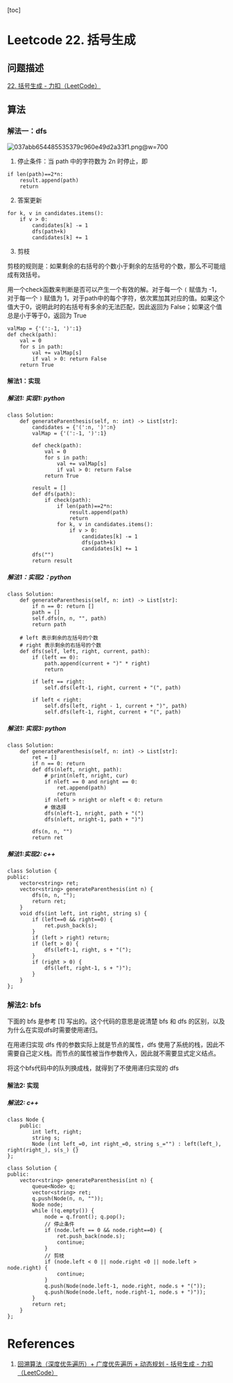 [toc]

# Leetcode 22. 括号生成

## 问题描述

[22. 括号生成 - 力扣（LeetCode）](https://leetcode-cn.com/problems/generate-parentheses/)

## 算法

### 解法一：dfs

![037abb654485535379c960e49d2a33f1.png](evernotecid://8E200321-31A9-427B-BECA-CC44235980BC/appyinxiangcom/22483756/ENResource/p12555)@w=700

1. 停止条件：当 path 中的字符数为 2n 时停止，即

```
if len(path)==2*n:
    result.append(path)
    return 
```

2. 答案更新

```
for k, v in candidates.items():
    if v > 0:
        candidates[k] -= 1
        dfs(path+k)
        candidates[k] += 1
```

3. 剪枝

剪枝的规则是：如果剩余的右括号的个数小于剩余的左括号的个数，那么不可能组成有效括号。

用一个check函数来判断是否可以产生一个有效的解。对于每一个 `(` 赋值为 -1， 对于每一个 `)` 赋值为 1，对于path中的每个字符，依次累加其对应的值。如果这个值大于0，说明此时的右括号有多余的无法匹配，因此返回为 False；如果这个值总是小于等于0，返回为 True

```
valMap = {'(':-1, ')':1}
def check(path):
    val = 0
    for s in path:
        val += valMap[s]
        if val > 0: return False
    return True
```

#### 解法1：实现

##### 解法1: 实现1: python

```
class Solution:
    def generateParenthesis(self, n: int) -> List[str]:
        candidates = {'(':n, ')':n}
        valMap = {'(':-1, ')':1}
        
        def check(path):
            val = 0
            for s in path:
                val += valMap[s]
                if val > 0: return False
            return True

        result = []
        def dfs(path):
            if check(path):
                if len(path)==2*n:
                    result.append(path)
                    return 
                for k, v in candidates.items():
                    if v > 0:
                        candidates[k] -= 1
                        dfs(path+k)
                        candidates[k] += 1
        dfs("")
        return result
```

##### 解法1：实现2：python

```
class Solution:
    def generateParenthesis(self, n: int) -> List[str]:
        if n == 0: return []
        path = []
        self.dfs(n, n, "", path)
        return path

    # left 表示剩余的左括号的个数
    # right 表示剩余的右括号的个数
    def dfs(self, left, right, current, path):
        if (left == 0):
            path.append(current + ")" * right)
            return

        if left == right:
            self.dfs(left-1, right, current + "(", path)

        if left < right:
            self.dfs(left, right - 1, current + ")", path)
            self.dfs(left-1, right, current + "(", path)
```

##### 解法1: 实现3: python

```
class Solution:
    def generateParenthesis(self, n: int) -> List[str]:
        ret = []
        if n == 0: return
        def dfs(nleft, nright, path):
            # print(nleft, nright, cur)
            if nleft == 0 and nright == 0:
                ret.append(path)
                return
            if nleft > nright or nleft < 0: return
            # 做选择
            dfs(nleft-1, nright, path + "(")
            dfs(nleft, nright-1, path + ")")
                
        dfs(n, n, "")
        return ret
```

##### 解法1:实现2: c++

```
class Solution {
public:
    vector<string> ret;
    vector<string> generateParenthesis(int n) {
        dfs(n, n, "");
        return ret;
    }
    void dfs(int left, int right, string s) {
        if (left==0 && right==0) {
            ret.push_back(s);
        }
        if (left > right) return;
        if (left > 0) {
            dfs(left-1, right, s + "(");
        }
        if (right > 0) {
            dfs(left, right-1, s + ")");
        }
    }
};
```


### 解法2: bfs

下面的 bfs 是参考 [1] 写出的。这个代码的意思是说清楚 bfs 和 dfs 的区别，以及为什么在实现dfs时需要使用递归。

在用递归实现 dfs 传的参数实际上就是节点的属性，dfs 使用了系统的栈，因此不需要自己定义栈。而节点的属性被当作参数传入，因此就不需要显式定义结点。

将这个bfs代码中的队列换成栈，就得到了不使用递归实现的 dfs

#### 解法2: 实现

##### 解法2: c++

```
class Node {
    public:
        int left, right;
        string s;
        Node (int left_=0, int right_=0, string s_="") : left(left_), right(right_), s(s_) {}
};

class Solution {
public:
    vector<string> generateParenthesis(int n) {
        queue<Node> q;
        vector<string> ret;
        q.push(Node(n, n, ""));
        Node node;
        while (!q.empty()) {
            node = q.front(); q.pop();
            // 停止条件
            if (node.left == 0 && node.right==0) {
                ret.push_back(node.s);
                continue;
            }
            // 剪枝
            if (node.left < 0 || node.right <0 || node.left > node.right) {
                continue;
            }
            q.push(Node(node.left-1, node.right, node.s + "("));
            q.push(Node(node.left, node.right-1, node.s + ")"));
        }
        return ret;
    }
};
```

# References
1. [回溯算法（深度优先遍历）+ 广度优先遍历 + 动态规划 - 括号生成 - 力扣（LeetCode）](https://leetcode-cn.com/problems/generate-parentheses/solution/hui-su-suan-fa-by-liweiwei1419/)